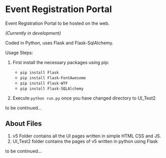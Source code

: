# Event Registration Portal
Event Registration Portal to be hosted on the web.

*(Currently in development)*

Coded in Python, uses Flask and Flask-SqlAlchemy.

Usage Steps:
1. First install the necessary packages using pip: 
   - `pip install Flask`
   - `pip install Flask-FontAwesome`
   - `pip install Flask-WTF`
   - `pip install Flask-SQLAlchemy`

2. Execute `python run.py` once you have changed directory to UI_Test2

to be continued...

## About Files

1. v5 Folder contains all the UI pages written in simple HTML CSS and JS.
2. UI_Test2 folder contains the pages of v5 written in python using Flask

to be continued...

